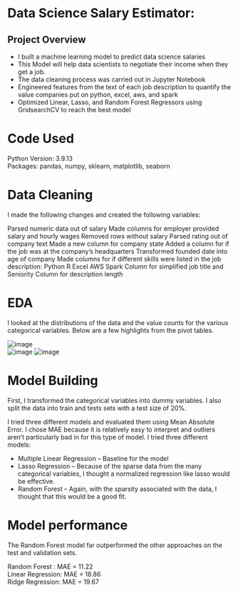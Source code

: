# Data Science Salary Estimator:

## Project Overview

- I built a machine learning model to predict data science salaries
- This Model will help data scientists to negotiate their income when they get a job.
- The data cleaning process was carried out in Jupyter Notebook
- Engineered features from the text of each job description to quantify the value companies put on python, excel, aws, and spark
- Optimized Linear, Lasso, and Random Forest Regressors using GridsearchCV to reach the best model

# Code Used
Python Version: 3.9.13  
Packages: pandas, numpy, sklearn, matplotlib, seaborn

# Data Cleaning

I made the following changes and created the following variables:

Parsed numeric data out of salary
Made columns for employer provided salary and hourly wages
Removed rows without salary
Parsed rating out of company text
Made a new column for company state
Added a column for if the job was at the company’s headquarters
Transformed founded date into age of company
Made columns for if different skills were listed in the job description:
Python
R
Excel
AWS
Spark
Column for simplified job title and Seniority
Column for description length

# EDA
I looked at the distributions of the data and the value counts for the various categorical variables. Below are a few highlights from the pivot tables.

![image](https://github.com/abhishk0403/ds_salary_pred/assets/140788396/52347816-8c9b-4efd-bcc5-eac39eebd314)  
![image](https://github.com/abhishk0403/ds_salary_pred/assets/140788396/11da6270-d61a-4226-9a77-1501455bc982)
![image](https://github.com/abhishk0403/ds_salary_pred/assets/140788396/1ed0e10c-a769-4cde-bdc5-4f0b72edc6e5)

# Model Building

First, I transformed the categorical variables into dummy variables. I also split the data into train and tests sets with a test size of 20%.

I tried three different models and evaluated them using Mean Absolute Error. I chose MAE because it is relatively easy to interpret and outliers aren’t particularly bad in for this type of model.
I tried three different models:
- Multiple Linear Regression – Baseline for the model
- Lasso Regression – Because of the sparse data from the many categorical variables, I thought a normalized regression like lasso would be effective.
- Random Forest – Again, with the sparsity associated with the data, I thought that this would be a good fit.

# Model performance
The Random Forest model far outperformed the other approaches on the test and validation sets.

Random Forest : MAE = 11.22  
Linear Regression: MAE = 18.86  
Ridge Regression: MAE = 19.67
